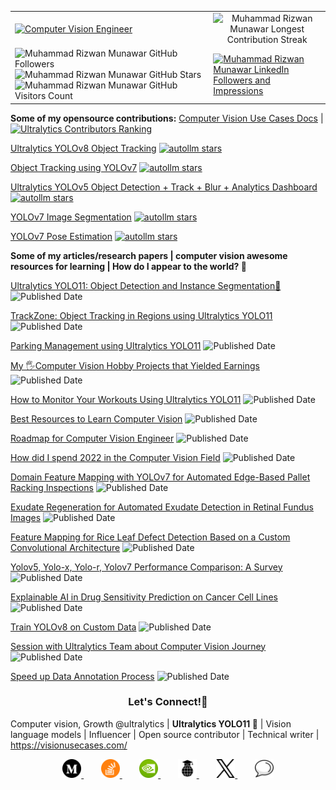 <table>
  <tr>
    <td>
      <a href="https://visionusecases.com/" target="_blank">
  <img src="https://readme-typing-svg.herokuapp.com?font=Fira+Code&weight=500&size=20&duration=2500&pause=1000&color=111F68&width=435&lines=Computer+Vision+Engineer;Open+Source+Contributor;Ultralytics+YOLO11;Always+Learning;Technical+Writer;Vision+Language+Models;Influencer;Community+Builder;Love+Engaging+with+Community;VisionAI+Consultant!" alt="Computer Vision Engineer"/>
</a>
    </td>
    <td colspan="2" align="center">
      <img src="https://streak-stats.demolab.com?user=RizwanMunawar&theme=github-compact&hide_border=true&background=FFFFFF" alt="Muhammad Rizwan Munawar Longest Contribution Streak"/>
    </td>
  </tr>
  <tr>
      <td>
        <img src="https://img.shields.io/github/followers/RizwanMunawar?label=Followers&style=social" alt="Muhammad Rizwan Munawar GitHub Followers"/>
        <img src="https://img.shields.io/github/stars/RizwanMunawar?label=Stars&style=social" alt="Muhammad Rizwan Munawar GitHub Stars"/>
        <img src="https://komarev.com/ghpvc/?username=RizwanMunawar&label=Visitors&color=brightgreen" alt="Muhammad Rizwan Munawar GitHub Visitors Count"/>
      </td>
    <td>
      <a href="https://www.linkedin.com/in/muhammadrizwanmunawar" target="_blank">
    <img src="https://img.shields.io/badge/LinkedIn-45K_Followers_10M%2B_Impressions-%230A66C2?style=for-the-badge&logo=linkedin&logoColor=white&labelColor=111E68" alt="Muhammad Rizwan Munawar LinkedIn Followers and Impressions"/>
</a>
    </td>
  </tr>
</table>

**Some of my opensource contributions:** [Computer Vision Use Cases Docs](https://visionusecases.com/) | [![Ultralytics Contributors Ranking](https://img.shields.io/badge/Among%20top%20%2305%20contributors-Ultralytics-dodgerblue)](https://github.com/ultralytics/ultralytics/graphs/contributors) 

[Ultralytics YOLOv8 Object Tracking](https://github.com/RizwanMunawar/yolov8-object-tracking)
[![autollm stars](https://img.shields.io/github/stars/RizwanMunawar/yolov8-object-tracking?color=blueviolet)](https://github.com/RizwanMunawar/yolov8-object-tracking/stargazers)

[Object Tracking using YOLOv7](https://github.com/RizwanMunawar/yolov7-object-tracking)
[![autollm stars](https://img.shields.io/github/stars/RizwanMunawar/yolov7-object-tracking?color=blueviolet)](https://github.com/RizwanMunawar/yolov7-object-tracking/stargazers)

[Ultralytics YOLOv5 Object Detection + Track + Blur + Analytics Dashboard](https://github.com/RizwanMunawar/yolov5-object-tracking)
[![autollm stars](https://img.shields.io/github/stars/RizwanMunawar/yolov5-object-tracking?color=blueviolet)](https://github.com/RizwanMunawar/yolov5-object-tracking/stargazers)

[YOLOv7 Image Segmentation](https://github.com/RizwanMunawar/yolov7-segmentation)
[![autollm stars](https://img.shields.io/github/stars/RizwanMunawar/yolov7-segmentation?color=blueviolet)](https://github.com/RizwanMunawar/yolov7-segmentation/stargazers)

[YOLOv7 Pose Estimation](https://github.com/RizwanMunawar/yolov7-pose-estimation)
[![autollm stars](https://img.shields.io/github/stars/RizwanMunawar/yolov7-pose-estimation?color=blueviolet)](https://github.com/RizwanMunawar/yolov7-pose-estimation/stargazers)

**Some of my articles/research papers | computer vision awesome resources for learning | How do I appear to the world? 🚀**

[Ultralytics YOLO11: Object Detection and Instance Segmentation🤯](https://muhammadrizwanmunawar.medium.com/ultralytics-yolo11-object-detection-and-instance-segmentation-88ef0239a811) ![Published Date](https://img.shields.io/badge/published_Date-2024--10--27-brightgreen)

[TrackZone: Object Tracking in Regions using Ultralytics YOLO11](https://medium.com/p/c0fdda4c5720)  ![Published Date](https://img.shields.io/badge/published_Date-2024--12--22-brightgreen)

[Parking Management using Ultralytics YOLO11](https://muhammadrizwanmunawar.medium.com/parking-management-using-ultralytics-yolo11-fba4c6bc62bc) ![Published Date](https://img.shields.io/badge/published_Date-2024--11--10-brightgreen)

[My 🖐️Computer Vision Hobby Projects that Yielded Earnings](https://muhammadrizwanmunawar.medium.com/my-️computer-vision-hobby-projects-that-yielded-earnings-7923c9b9eead) ![Published Date](https://img.shields.io/badge/published_Date-2023--09--10-brightgreen)

[How to Monitor Your Workouts Using Ultralytics YOLO11](https://muhammadrizwanmunawar.medium.com/how-to-monitor-your-workouts-using-ultralytics-yolo11-375d8e8bb250) ![Published Date](https://img.shields.io/badge/published_Date-2024--11--19-brightgreen)

[Best Resources to Learn Computer Vision](https://muhammadrizwanmunawar.medium.com/best-resources-to-learn-computer-vision-311352ed0833) ![Published Date](https://img.shields.io/badge/published_Date-2023--06--30-brightgreen)

[Roadmap for Computer Vision Engineer](https://medium.com/augmented-startups/roadmap-for-computer-vision-engineer-45167b94518c)  ![Published Date](https://img.shields.io/badge/published_Date-2022--08--07-brightgreen)

[How did I spend 2022 in the Computer Vision Field](https://www.linkedin.com/pulse/how-did-i-spend-2022-computer-vision-field-muhammad-rizwan-munawar) ![Published Date](https://img.shields.io/badge/published_Date-2022--12--20-brightgreen)

[Domain Feature Mapping with YOLOv7 for Automated Edge-Based Pallet Racking Inspections](https://www.mdpi.com/1424-8220/22/18/6927) ![Published Date](https://img.shields.io/badge/published_Date-2022--09--13-brightgreen)

[Exudate Regeneration for Automated Exudate Detection in Retinal Fundus Images](https://ieeexplore.ieee.org/document/9885192) ![Published Date](https://img.shields.io/badge/published_Date-2022--09--12-brightgreen)

[Feature Mapping for Rice Leaf Defect Detection Based on a Custom Convolutional Architecture](https://www.mdpi.com/2304-8158/11/23/3914) ![Published Date](https://img.shields.io/badge/published_Date-2022--12--04-brightgreen)

[Yolov5, Yolo-x, Yolo-r, Yolov7 Performance Comparison: A Survey](https://aircconline.com/csit/papers/vol12/csit121602.pdf)  ![Published Date](https://img.shields.io/badge/published_Date-2022--09--24-brightgreen)

[Explainable AI in Drug Sensitivity Prediction on Cancer Cell Lines](https://ieeexplore.ieee.org/document/9922931)  ![Published Date](https://img.shields.io/badge/published_Date-2022--09--23-brightgreen)

[Train YOLOv8 on Custom Data](https://medium.com/augmented-startups/train-yolov8-on-custom-data-6d28cd348262)  ![Published Date](https://img.shields.io/badge/published_Date-2022--09--23-brightgreen)

[Session with Ultralytics Team about Computer Vision Journey](https://www.ultralytics.com/blog/becoming-a-computer-vision-engineer)  ![Published Date](https://img.shields.io/badge/published_Date-2022--11--15-brightgreen)

[Speed up Data Annotation Process](https://muhammadrizwanmunawar.medium.com/speed-up-data-labeling-process-88e798c91353)  ![Published Date](https://img.shields.io/badge/published_Date-2022--10--16-brightgreen)

<h3 align="center">Let's Connect!💪</h3>

Computer vision, Growth @ultralytics | **Ultralytics YOLO11 🚀** | Vision language models | Influencer | Open source contributor | Technical writer | https://visionusecases.com/

<p align="center">
    <a href="https://medium.com/@muhammadrizwanmunawar" target="_blank">
        <img src="assets/medium.png" alt="Medium" width="30" height="30"/>
    </a>
    &nbsp;&nbsp;&nbsp;&nbsp;&nbsp;&nbsp;
    <a href="https://stackoverflow.com/users/13109683/muhammad-rizwan-munawar" target="_blank">
        <img src="assets/stackoverflow.png" alt="StackOverflow" width="30" height="30"/>
    </a>
    &nbsp;&nbsp;&nbsp;&nbsp;&nbsp;&nbsp;
    <a href="https://forums.developer.nvidia.com/u/muhammadrizwanmunawar" target="_blank">
        <img src="assets/nvidia.png" alt="Nvidia Developer" width="30" height="30"/>
    </a>
    &nbsp;&nbsp;&nbsp;&nbsp;&nbsp;&nbsp;
    <a href="https://scholar.google.com/citations?user=r3hkNdoAAAAJ" target="_blank">
        <img src="assets/google scholar.png" alt="Google Scholar" width="30" height="30"/>
    </a>
    &nbsp;&nbsp;&nbsp;&nbsp;&nbsp;&nbsp;
    <a href="https://x.com/muhammdrizwanmr" target="_blank">
        <img src="assets/X.png" alt="X (Twitter)" width="30" height="30"/>
    </a>
    &nbsp;&nbsp;&nbsp;&nbsp;&nbsp;&nbsp;
    <a href="https://community.ultralytics.com/u/muhammadrizwanm" target="_blank">
        <img src="assets/discord.png" alt="Ultralytics Discourse" width="30" height="30"/>
    </a>
</p>

